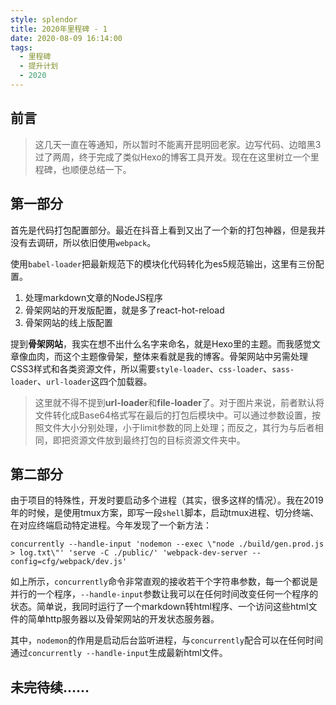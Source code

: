 ```yaml
---
style: splendor
title: 2020年里程碑 - 1
date: 2020-08-09 16:14:00
tags:
  - 里程碑
  - 提升计划
  - 2020
---
```


## 前言

> 这几天一直在等通知，所以暂时不能离开昆明回老家。边写代码、边暗黑3过了两周，终于完成了类似Hexo的博客工具开发。现在在这里树立一个里程碑，也顺便总结一下。

## 第一部分

首先是代码打包配置部分。最近在抖音上看到又出了一个新的打包神器，但是我并没有去调研，所以依旧使用`webpack`。

使用`babel-loader`把最新规范下的模块化代码转化为es5规范输出，这里有三份配置。

1. 处理markdown文章的NodeJS程序
2. 骨架网站的开发版配置，就是多了react-hot-reload
3. 骨架网站的线上版配置

提到**骨架网站**，我实在想不出什么名字来命名，就是Hexo里的主题。而我感觉文章像血肉，而这个主题像骨架，整体来看就是我的博客。骨架网站中另需处理CSS3样式和各类资源文件，所以需要`style-loader`、`css-loader`、`sass-loader`、`url-loader`这四个加载器。

> 这里就不得不提到**url-loader**和**file-loader**了。对于图片来说，前者默认将文件转化成Base64格式写在最后的打包后模块中。可以通过参数设置，按照文件大小分别处理，小于limit参数的同上处理；而反之，其行为与后者相同，即把资源文件放到最终打包的目标资源文件夹中。

## 第二部分

由于项目的特殊性，开发时要启动多个进程（其实，很多这样的情况）。我在2019年的时候，是使用tmux方案，即写一段`shell`脚本，启动tmux进程、切分终端、在对应终端启动特定进程。今年发现了一个新方法：

```shell
concurrently --handle-input 'nodemon --exec \"node ./build/gen.prod.js > log.txt\"' 'serve -C ./public/' 'webpack-dev-server --config=cfg/webpack/dev.js'
```

如上所示，`concurrently`命令非常直观的接收若干个字符串参数，每一个都说是并行的一个程序，`--handle-input`参数让我可以在任何时间改变任何一个程序的状态。简单说，我同时运行了一个markdown转html程序、一个访问这些html文件的简单http服务器以及骨架网站的开发状态服务器。

其中，`nodemon`的作用是启动后台监听进程，与`concurrently`配合可以在任何时间通过`concurrently --handle-input`生成最新html文件。

## 未完待续……
